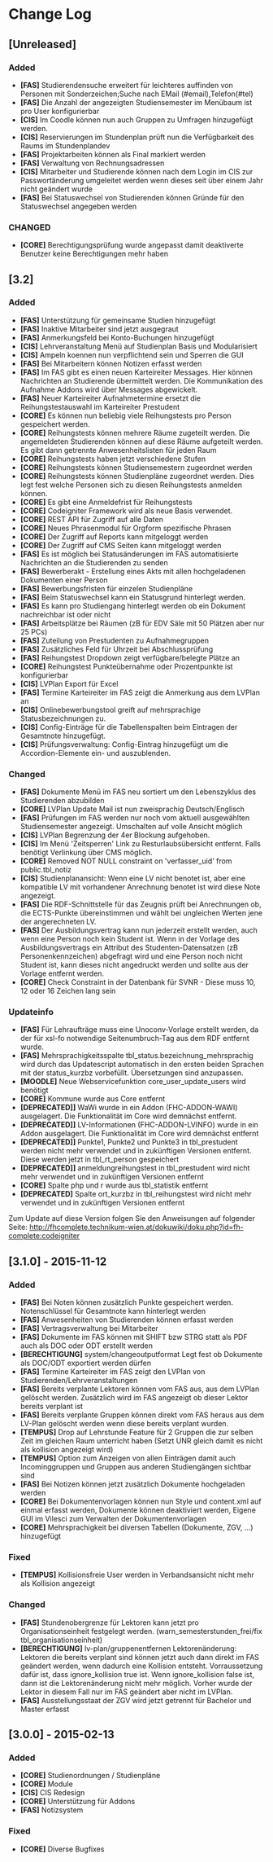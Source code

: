 # Change Log

## [Unreleased]

### Added
- **[FAS]** Studierendensuche erweitert für leichteres auffinden von Personen mit Sonderzeichen;Suche nach EMail (#email),Telefon(#tel)
- **[FAS]** Die Anzahl der angezeigten Studiensemester im Menübaum ist pro User konfigurierbar
- **[CIS]** Im Coodle können nun auch Gruppen zu Umfragen hinzugefügt werden.
- **[CIS]** Reservierungen im Stundenplan prüft nun die Verfügbarkeit des Raums im Stundenplandev
- **[FAS]** Projektarbeiten können als Final markiert werden
- **[FAS]** Verwaltung von Rechnungsadressen
- **[CIS]** Mitarbeiter und Studierende können nach dem Login im CIS zur Passwortänderung umgeleitet werden wenn dieses seit über einem Jahr nicht geändert wurde
- **[FAS]** Bei Statuswechsel von Studierenden können Gründe für den Statuswechsel angegeben werden

### CHANGED
- **[CORE]** Berechtigungsprüfung wurde angepasst damit deaktiverte Benutzer keine Berechtigungen mehr haben

## [3.2]

### Added

- **[FAS]** Unterstützung für gemeinsame Studien hinzugefügt
- **[FAS]** Inaktive Mitarbeiter sind jetzt ausgegraut
- **[FAS]** Anmerkungsfeld bei Konto-Buchungen hinzugefügt
- **[CIS]** Lehrveranstaltung Menü auf Studienplan Basis und Modularisiert
- **[CIS]** Ampeln koennen nun verpflichtend sein und Sperren die GUI
- **[FAS]** Bei Mitarbeitern können Notizen erfasst werden
- **[FAS]** Im FAS gibt es einen neuen Karteireiter Messages. Hier können Nachrichten an Studierende übermittelt werden. Die Kommunikation des Aufnahme Addons wird über Messages abgewickelt.
- **[FAS]** Neuer Karteireiter Aufnahmetermine ersetzt die Reihungstestauswahl im Karteireiter Prestudent
- **[CORE]** Es können nun beliebig viele Reihungstests pro Person gespeichert werden.
- **[CORE]** Reihungstests können mehrere Räume zugeteilt werden. Die angemeldeten Studierenden können auf diese Räume aufgeteilt werden. Es gibt dann getrennte Anwesenheitslisten für jeden Raum
- **[CORE]** Reihungstests haben jetzt verschiedene Stufen
- **[CORE]** Reihungstests können Studiensemestern zugeordnet werden
- **[CORE]** Reihungstests können Studienpläne zugeordnet werden. Dies legt fest welche Personen sich zu diesen Reihungstests anmelden können.
- **[CORE]** Es gibt eine Anmeldefrist für Reihungstests
- **[CORE]** Codeigniter Framework wird als neue Basis verwendet.
- **[CORE]** REST API für Zugriff auf alle Daten
- **[CORE]** Neues Phrasenmodul für Orgform spezifische Phrasen
- **[CORE]** Der Zugriff auf Reports kann mitgeloggt werden
- **[CORE]** Der Zugriff auf CMS Seiten kann mitgeloggt werden
- **[FAS]** Es ist möglich bei Statusänderungen im FAS automatisierte Nachrichten an die Studierenden zu senden
- **[FAS]** Bewerberakt - Erstellung eines Akts mit allen hochgeladenen Dokumenten einer Person
- **[FAS]** Bewerbungsfristen für einzelen Studienpläne
- **[FAS]** Beim Statuswechsel kann ein Statusgrund hinterlegt werden.
- **[FAS]** Es kann pro Studiengang hinterlegt werden ob ein Dokument nachreichbar ist oder nicht
- **[FAS]** Arbeitsplätze bei Räumen (zB für EDV Säle mit 50 Plätzen aber nur 25 PCs)
- **[FAS]** Zuteilung von Prestudenten zu Aufnahmegruppen
- **[FAS]** Zusätzliches Feld für Uhrzeit bei Abschlussprüfung
- **[FAS]** Reihungstest Dropdown zeigt verfügbare/belegte Plätze an
- **[CORE]** Reihungstest Punkteübernahme oder Prozentpunkte ist konfigurierbar
- **[CIS]** LVPlan Export für Excel
- **[FAS]** Termine Karteireiter im FAS zeigt die Anmerkung aus dem LVPlan an
- **[CIS]** Onlinebewerbungstool greift auf mehrsprachige Statusbezeichnungen zu.
- **[CIS]** Config-Einträge für die Tabellenspalten beim Eintragen der Gesamtnote hinzugefügt.
- **[CIS]** Prüfungsverwaltung: Config-Eintrag hinzugefügt um die Accordion-Elemente ein- und auszublenden.

### Changed
- **[FAS]** Dokumente Menü im FAS neu sortiert um den Lebenszyklus des Studierenden abzubilden
- **[CORE]** LVPlan Update Mail ist nun zweisprachig Deutsch/Englisch
- **[FAS]** Prüfungen im FAS werden nur noch vom aktuell ausgewählten Studiensemester angezeigt. Umschalten auf volle Ansicht möglich
- **[CIS]** LVPlan Begrenzung der 4er Blockung aufgehoben.
- **[CIS]** Im Menü 'Zeitsperren' Link zu Resturlaubsübersicht entfernt. Falls benötigt Verlinkung über CMS möglich.
- **[CORE]** Removed NOT NULL constraint on 'verfasser\_uid' from public.tbl\_notiz
- **[CIS]** Studienplanansicht: Wenn eine LV nicht benotet ist, aber eine kompatible LV mit vorhandener Anrechnung benotet ist wird diese Note angezeigt.
- **[FAS]** Die RDF-Schnittstelle für das Zeugnis prüft bei Anrechnungen ob, die ECTS-Punkte übereinstimmen und wählt bei ungleichen Werten jene der angerechneten LV.
- **[FAS]** Der Ausbildungsvertrag kann nun jederzeit erstellt werden, auch wenn eine Person noch kein Student ist. Wenn in der Vorlage des Ausbildungsvertrags ein Attribut des Studenten-Datensatzen (zB Personenkennzeichen) abgefragt wird und eine Person noch nicht Student ist, kann dieses nicht angedruckt werden und sollte aus der Vorlage entfernt werden.
- **[CORE]** Check Constraint in der Datenbank für SVNR - Diese muss 10, 12 oder 16 Zeichen lang sein

### Updateinfo
- **[FAS]** Für Lehraufträge muss eine Unoconv-Vorlage erstellt werden, da der für xsl-fo notwendige Seitenumbruch-Tag aus dem RDF entfernt wurde.
- **[FAS]** Mehrsprachigkeitsspalte tbl_status.bezeichnung_mehrsprachig wird durch das Updatescript automatisch in den ersten beiden Sprachen mit der status_kurzbz vorbefüllt. Übersetzungen sind anzupassen.
- **[MOODLE]** Neue Webservicefunktion core_user_update_users wird benötigt
- **[CORE]** Kommune wurde aus Core entfernt
- **[DEPRECATED]]** WaWi wurde in ein Addon (FHC-ADDON-WAWI) ausgelagert. Die Funktionalität im Core wird demnächst entfernt.
- **[DEPRECATED]]** LV-Informationen (FHC-ADDON-LVINFO) wurde in ein Addon ausgelagert. Die Funktionalität im Core wird demnächst entfernt
- **[DEPRECATED]]** Punkte1, Punkte2 und Punkte3 in tbl_prestudent werden nicht mehr verwendet und in zukünftigen Versionen entfernt. Diese werden jetzt in tbl_rt_person gespeichert
- **[DEPRECATED]]** anmeldungreihungstest in tbl_prestudent wird nicht mehr verwendet und in zukünftigen Versionen entfernt
- **[CORE]** Spalte php und r wurde aus tbl_statistik entfernt
- **[DEPRECATED]** Spalte ort_kurzbz in tbl_reihungstest wird nicht mehr verwendet und in zukünftigen Versionen entfernt

Zum Update auf diese Version folgen Sie den Anweisungen auf folgender Seite:
http://fhcomplete.technikum-wien.at/dokuwiki/doku.php?id=fh-complete:codeigniter

## [3.1.0] - 2015-11-12
### Added

- **[FAS]** Bei Noten können zusätzlich Punkte gespeichert werden. Notenschlüssel für Gesamtnote kann hinterlegt werden
- **[FAS]** Anwesenheiten von Studierenden können erfasst werden
- **[FAS]** Vertragsverwaltung bei Mitarbeiter
- **[FAS]** Dokumente im FAS können mit SHIFT bzw STRG statt als PDF auch als DOC oder ODT erstellt werden
- **[BERECHTIGUNG]** system/changeoutputformat Legt fest ob Dokumente als DOC/ODT exportiert werden dürfen
- **[FAS]** Termine Karteireiter im FAS zeigt den LVPlan von Studierenden/Lehrveranstaltungen
- **[FAS]** Bereits verplante Lektoren können vom FAS aus, aus dem LVPlan gelöscht werden. Zusätzlich wird im FAS angezeigt ob dieser Lektor bereits verplant ist
- **[FAS]** Bereits verplante Gruppen können direkt vom FAS heraus aus dem LV-Plan gelöscht werden wenn diese bereits verplant wurden.
- **[TEMPUS]** Drop auf Lehrstunde Feature für 2 Gruppen die zur selben Zeit im gleichen Raum unterricht haben (Setzt UNR gleich damit es nicht als kollision angezeigt wird)
- **[TEMPUS]** Option zum Anzeigen von allen Einträgen damit auch Incominggruppen und Gruppen aus anderen Studiengängen sichtbar sind
- **[FAS]** Bei Notizen können jetzt zusätzlich Dokumente hochgeladen werden
- **[CORE]** Bei Dokumentenvorlagen können nun Style und content.xml auf einmal erfasst werden, Dokumente können deaktiviert werden, Eigene GUI im Vilesci zum Verwalten der Dokumentenvorlagen
- **[CORE]** Mehrsprachigkeit bei diversen Tabellen (Dokumente, ZGV, ...) hinzugefügt

### Fixed
- **[TEMPUS]** Kollisionsfreie User werden in Verbandsansicht nicht mehr als Kollision angezeigt

### Changed
- **[FAS]** Stundenobergrenze für Lektoren kann jetzt pro Organisationseinheit festgelegt werden. (warn_semesterstunden_frei/fix tbl_organisationseinheit)
- **[BERECHTIGUNG]** lv-plan/gruppenentfernen Lektorenänderung: Lektoren die bereits verplant sind können jetzt auch dann direkt im FAS geändert werden, wenn dadurch eine Kollision entsteht. Vorraussetzung dafür ist, dass ignore_kollision true ist. Wenn ignore_kollision false ist, dann ist die Lektorenänderung nicht mehr möglich. Vorher wurde der Lektor in diesem Fall nur im FAS geändert aber nicht im LVPlan.
- **[FAS]** Ausstellungsstaat der ZGV wird jetzt getrennt für Bachelor und Master erfasst


## [3.0.0] - 2015-02-13
### Added

- **[CORE]** Studienordnungen / Studienpläne
- **[CORE]** Module
- **[CIS]** CIS Redesign
- **[CORE]** Unterstützung für Addons
- **[FAS]** Notizsystem

### Fixed

- **[CORE]** Diverse Bugfixes
